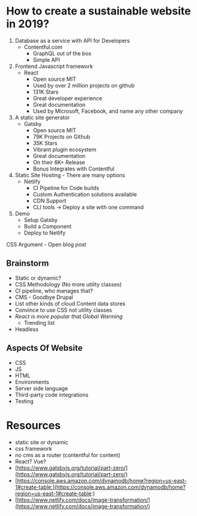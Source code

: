 # How to create a sustainable website in 2019?

1.  Database as a service with API for Developers
    - Contentful.com
        - GraphQL out of the box
        - Simple API
2. Frontend Javascript framework
    - React
        - Open source MIT
        - Used by over 2 million projects on github
        - 131K Stars
        - Great developer experience
        - Great documentation
        - Used by Microsoft, Facebook, and name any other company
3. A static site generator
    - Gatsby
        - Open source MIT
        - 79K Projects on Github
        - 35K Stars
        - Vibrant plugin ecosystem
        - Great documentation
        - On their 6K+ Release
        - Bonus Integrates with Contentful
4. Static Site Hosting - There are many options
    - Netlify
        - CI Pipeline for Code builds
        - Custom Authentication solutions available
        - CDN Support
        - CLI tools → Deploy a site with one command
5. Demo
    - Setup Gatsby
    - Build a Component
    - Deploy to Netlify

CSS Argument - Open blog post

## Brainstorm

- Static or dynamic?
- CSS Methodology (No more utility classes)
- CI pipeline, who manages that?
- CMS - Goodbye Drupal
- List other kinds of cloud Content data stores
- Convince to use CSS not utility classes
- *React is more popular that Global Warming*
    - Trending list
- Headless

## Aspects Of Website

- CSS
- JS
- HTML
- Environments
- Server side language
- Third-party code integrations
- Testing

# Resources

- static site or dynamic
- css framework
- no cms as a router (contentful for content)
- React? Vue?
- [https://www.gatsbyjs.org/tutorial/part-zero/](https://www.gatsbyjs.org/tutorial/part-zero/)
- [https://console.aws.amazon.com/dynamodb/home?region=us-east-1#create-table:](https://console.aws.amazon.com/dynamodb/home?region=us-east-1#create-table:)
- [https://www.netlify.com/docs/image-transformation/](https://www.netlify.com/docs/image-transformation/)